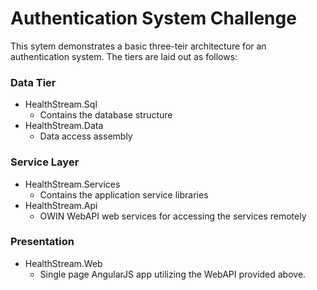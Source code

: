# Authentication System Challenge

This sytem demonstrates a basic three-teir architecture for an authentication system.
The tiers are laid out as follows:

### Data Tier
* HealthStream.Sql
  * Contains the database structure
* HealthStream.Data
  * Data access assembly
  
### Service Layer
* HealthStream.Services
  * Contains the application service libraries
* HealthStream.Api
  * OWIN WebAPI web services for accessing the services remotely
  
### Presentation
* HealthStream.Web
  * Single page AngularJS app utilizing the WebAPI provided above.